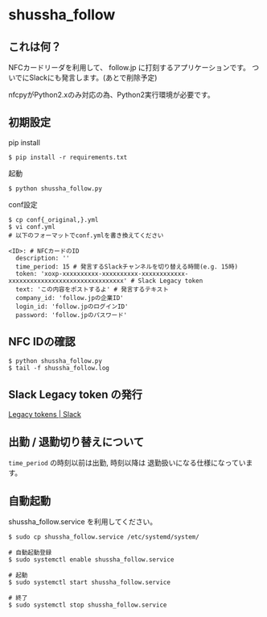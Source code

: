 # shussha_follow

## これは何？

NFCカードリーダを利用して、 follow.jp に打刻するアプリケーションです。
ついでにSlackにも発言します。(あとで削除予定)

nfcpyがPython2.xのみ対応の為、Python2実行環境が必要です。


## 初期設定

pip install

```
$ pip install -r requirements.txt
```

起動

```
$ python shussha_follow.py
```

conf設定

```
$ cp conf{_original,}.yml
$ vi conf.yml
# 以下のフォーマットでconf.ymlを書き換えてください

<ID>: # NFCカードのID
  description: ''
  time_period: 15 # 発言するSlackチャンネルを切り替える時間(e.g. 15時)
  token: 'xoxp-xxxxxxxxxx-xxxxxxxxxx-xxxxxxxxxxxx-xxxxxxxxxxxxxxxxxxxxxxxxxxxxxxxx' # Slack Legacy token
  text: 'この内容をポストするよ' # 発言するテキスト
  company_id: 'follow.jpの企業ID'
  login_id: 'follow.jpのログインID'
  password: 'follow.jpのパスワード'
```

## NFC IDの確認

```
$ python shussha_follow.py
$ tail -f shussha_follow.log
```

## Slack Legacy token の発行

[Legacy tokens | Slack](https://api.slack.com/custom-integrations/legacy-tokens)

## 出勤 / 退勤切り替えについて

`time_period` の時刻以前は出勤, 時刻以降は 退勤扱いになる仕様になっています。


## 自動起動

shussha_follow.service を利用してください。

```
$ sudo cp shussha_follow.service /etc/systemd/system/

# 自動起動登録
$ sudo systemctl enable shussha_follow.service

# 起動
$ sudo systemctl start shussha_follow.service

# 終了
$ sudo systemctl stop shussha_follow.service
```

